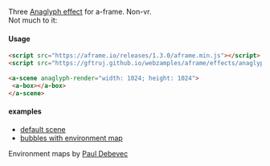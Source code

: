 
Three [Anaglyph effect](https://threejs.org/examples/#webgl_effects_anaglyph) for a-frame. Non-vr. <br>
Not much to it:

#### Usage
 ```html
<script src="https://aframe.io/releases/1.3.0/aframe.min.js"></script>
<script src="https://gftruj.github.io/webzamples/aframe/effects/anaglyph-render-component.js"></script>
    
<a-scene anaglyph-render="width: 1024; height: 1024">
  <a-box></a-box>
</a-scene>
```
    
#### examples
- [default scene](https://gftruj.github.io/webzamples/aframe/effects/examples/basic.html)
- [bubbles with environment map](https://gftruj.github.io/webzamples/aframe/effects/examples/bubbles.html)

Environment maps by [Paul Debevec](https://www.pauldebevec.com/)
